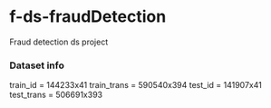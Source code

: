 # f-ds-fraudDetection
Fraud detection ds project

### Dataset info

train_id        = 144233x41
train_trans     = 590540x394
test_id         = 141907x41
test_trans      = 506691x393




